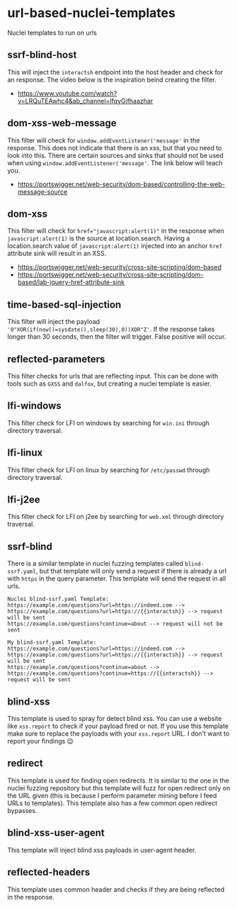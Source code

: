 # url-based-nuclei-templates
Nuclei templates to run on urls

## ssrf-blind-host
This will inject the `interactsh` endpoint into the host header and check for an response. The video below is the inspiration beind creating the filter.
- https://www.youtube.com/watch?v=LRQuTEAwhc4&ab_channel=IfqyGifhaazhar

## dom-xss-web-message
This filter will check for `window.addEventListener('message'` in the response. This does not indicate that there is an xss, but that you need to look into this. There are certain sources and sinks that should not be used when using `window.addEventListener('message'`. The link below will teach you.
- https://portswigger.net/web-security/dom-based/controlling-the-web-message-source

## dom-xss
This filter will check for `href="javascript:alert(1)"` in the response when `javascript:alert(1)` is the source at location.search. Having a location.search value of `javascript:alert(1)` injected into an anchor `href` attribute sink will result in an XSS.
- https://portswigger.net/web-security/cross-site-scripting/dom-based
- https://portswigger.net/web-security/cross-site-scripting/dom-based/lab-jquery-href-attribute-sink

## time-based-sql-injection
This filter will inject the payload `'0"XOR(if(now()=sysdate(),sleep(30),0))XOR"Z'`. If the response takes longer than 30 seconds, then the filter will trigger. False positive will occur.

## reflected-parameters
This filter checks for urls that are reflecting input. This can be done with tools such as `GXSS` and `dalfox`, but creating a nuclei template is easier.

## lfi-windows
This filter check for LFI on windows by searching for `win.ini` through directory traversal.

## lfi-linux
This filter check for LFI on linux by searching for `/etc/passwd` through directory traversal.

## lfi-j2ee
This filter check for LFI on j2ee by searching for `web.xml` through directory traversal.

## ssrf-blind
There is a similar template in nuclei fuzzing templates called `blind-ssrf.yaml`, but that template will only send a request if there is already a url with `https` in the query parameter. This template will send the request in all urls.
```
Nuclei blind-ssrf.yaml Template:
https://example.com/questions?url=https://indeed.com --> https://example.com/questions?url=https://{{interactsh}} --> request will be sent
https://example.com/questions?continue=about --> request will not be sent
```

```
My blind-ssrf.yaml Template:
https://example.com/questions?url=https://indeed.com --> https://example.com/questions?url=https://{{interactsh}} --> request will be sent
https://example.com/questions?continue=about --> https://example.com/questions?continue=https://{{interactsh}} --> request will be sent
```

## blind-xss
This template is used to spray for detect blind xss. You can use a website like `xss.report` to check if your payload fired or not. If you use this template make sure to replace the payloads with your `xss.report` URL. I don't want to report your findings :wink: 

## redirect
This template is used for finding open redirects. It is similar to the one in the nuclei fuzzing repository but this template will fuzz for open redirect only on the URL given (this is because I perform parameter mining before I feed URLs to templates). This template also has a few common open redirect bypasses. 

## blind-xss-user-agent
This template will inject blind xss payloads in user-agent header.

## reflected-headers
This template uses common header and checks if they are being reflected in the response.
